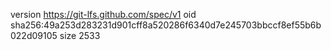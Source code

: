 version https://git-lfs.github.com/spec/v1
oid sha256:49a253d283231d901cff8a520286f6340d7e245703bbccf8ef55b6b022d09105
size 2533
